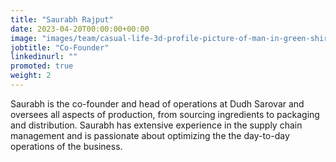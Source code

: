 ```yaml
---
title: "Saurabh Rajput"
date: 2023-04-20T00:00:00+00:00
image: "images/team/casual-life-3d-profile-picture-of-man-in-green-shirt-and-orange-hat.png"
jobtitle: "Co-Founder"
linkedinurl: ""
promoted: true
weight: 2
---
```


Saurabh is the co-founder and head of operations at Dudh Sarovar and oversees all aspects of production, from sourcing ingredients to packaging and distribution. Saurabh has extensive experience in the supply chain management and is passionate about optimizing the the day-to-day operations of the business.
